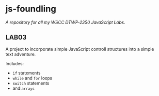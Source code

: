 # js-foundling

*A repository for all my WSCC DTWP-2350 JavaScript Labs.*

## LAB03

A project to incorporate simple JavaScript controll structures into a simple text adventure.

Includes:

- `if` statements
- `while` and `for` loops
- `switch` statements
- and `arrays`

